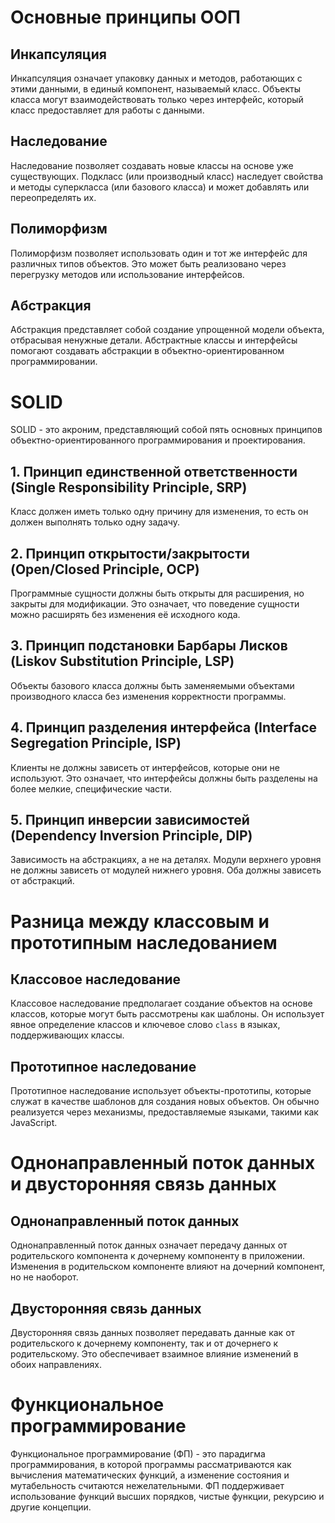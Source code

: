 # Основные принципы ООП

## Инкапсуляция
Инкапсуляция означает упаковку данных и методов, работающих с этими данными, в единый компонент, называемый класс. Объекты класса могут взаимодействовать только через интерфейс, который класс предоставляет для работы с данными.

## Наследование
Наследование позволяет создавать новые классы на основе уже существующих. Подкласс (или производный класс) наследует свойства и методы суперкласса (или базового класса) и может добавлять или переопределять их.

## Полиморфизм
Полиморфизм позволяет использовать один и тот же интерфейс для различных типов объектов. Это может быть реализовано через перегрузку методов или использование интерфейсов.

## Абстракция
Абстракция представляет собой создание упрощенной модели объекта, отбрасывая ненужные детали. Абстрактные классы и интерфейсы помогают создавать абстракции в объектно-ориентированном программировании.

# SOLID

SOLID - это акроним, представляющий собой пять основных принципов объектно-ориентированного программирования и проектирования.

## 1. Принцип единственной ответственности (Single Responsibility Principle, SRP)
Класс должен иметь только одну причину для изменения, то есть он должен выполнять только одну задачу.

## 2. Принцип открытости/закрытости (Open/Closed Principle, OCP)
Программные сущности должны быть открыты для расширения, но закрыты для модификации. Это означает, что поведение сущности можно расширять без изменения её исходного кода.

## 3. Принцип подстановки Барбары Лисков (Liskov Substitution Principle, LSP)
Объекты базового класса должны быть заменяемыми объектами производного класса без изменения корректности программы.

## 4. Принцип разделения интерфейса (Interface Segregation Principle, ISP)
Клиенты не должны зависеть от интерфейсов, которые они не используют. Это означает, что интерфейсы должны быть разделены на более мелкие, специфические части.

## 5. Принцип инверсии зависимостей (Dependency Inversion Principle, DIP)
Зависимость на абстракциях, а не на деталях. Модули верхнего уровня не должны зависеть от модулей нижнего уровня. Оба должны зависеть от абстракций.

# Разница между классовым и прототипным наследованием

## Классовое наследование
Классовое наследование предполагает создание объектов на основе классов, которые могут быть рассмотрены как шаблоны. Он использует явное определение классов и ключевое слово `class` в языках, поддерживающих классы.

## Прототипное наследование
Прототипное наследование использует объекты-прототипы, которые служат в качестве шаблонов для создания новых объектов. Он обычно реализуется через механизмы, предоставляемые языками, такими как JavaScript.

# Однонаправленный поток данных и двусторонняя связь данных

## Однонаправленный поток данных
Однонаправленный поток данных означает передачу данных от родительского компонента к дочернему компоненту в приложении. Изменения в родительском компоненте влияют на дочерний компонент, но не наоборот.

## Двусторонняя связь данных
Двусторонняя связь данных позволяет передавать данные как от родительского к дочернему компоненту, так и от дочернего к родительскому. Это обеспечивает взаимное влияние изменений в обоих направлениях.

# Функциональное программирование

Функциональное программирование (ФП) - это парадигма программирования, в которой программы рассматриваются как вычисления математических функций, а изменение состояния и мутабельность считаются нежелательными. ФП поддерживает использование функций высших порядков, чистые функции, рекурсию и другие концепции.

